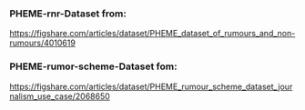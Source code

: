 ### PHEME-rnr-Dataset from:
https://figshare.com/articles/dataset/PHEME_dataset_of_rumours_and_non-rumours/4010619

### PHEME-rumor-scheme-Dataset fom:
https://figshare.com/articles/dataset/PHEME_rumour_scheme_dataset_journalism_use_case/2068650